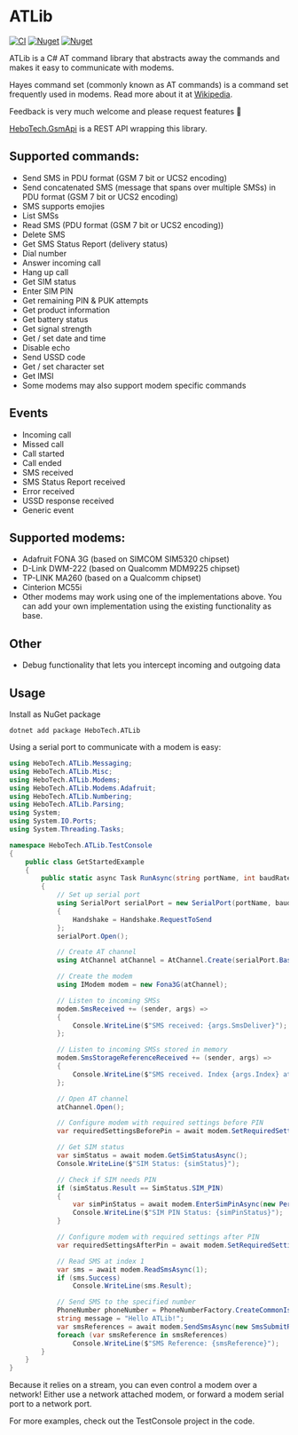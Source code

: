 # ATLib
[![CI](https://github.com/hbjorgo/ATLib/workflows/CI/badge.svg)](https://github.com/hbjorgo/ATLib)
[![Nuget](https://img.shields.io/nuget/v/hebotech.atlib)](https://www.nuget.org/packages/HeboTech.ATLib)
[![Nuget](https://img.shields.io/nuget/dt/HeboTech.ATLib)](https://www.nuget.org/packages/HeboTech.ATLib)

ATLib is a C# AT command library that abstracts away the commands and makes it easy to communicate with modems.

Hayes command set (commonly known as AT commands) is a command set frequently used in modems. Read more about it at [Wikipedia](https://en.wikipedia.org/wiki/Hayes_command_set).

Feedback is very much welcome and please request features 🙂

[HeboTech.GsmApi](https://github.com/hbjorgo/GsmApi) is a REST API wrapping this library.

## Supported commands:
- Send SMS in PDU format (GSM 7 bit or UCS2 encoding)
- Send concatenated SMS (message that spans over multiple SMSs) in PDU format (GSM 7 bit or UCS2 encoding)
- SMS supports emojies
- List SMSs
- Read SMS (PDU format (GSM 7 bit or UCS2 encoding))
- Delete SMS
- Get SMS Status Report (delivery status)
- Dial number
- Answer incoming call
- Hang up call
- Get SIM status
- Enter SIM PIN
- Get remaining PIN & PUK attempts
- Get product information
- Get battery status
- Get signal strength
- Get / set date and time
- Disable echo
- Send USSD code
- Get / set character set
- Get IMSI
- Some modems may also support modem specific commands

## Events
- Incoming call
- Missed call
- Call started
- Call ended
- SMS received
- SMS Status Report received
- Error received
- USSD response received
- Generic event

## Supported modems:
- Adafruit FONA 3G (based on SIMCOM SIM5320 chipset)
- D-Link DWM-222 (based on Qualcomm MDM9225 chipset)
- TP-LINK MA260 (based on a Qualcomm chipset)
- Cinterion MC55i
- Other modems may work using one of the implementations above. You can add your own implementation using the existing functionality as base.

## Other
- Debug functionality that lets you intercept incoming and outgoing data

## Usage
Install as NuGet package
```shell
dotnet add package HeboTech.ATLib
```

Using a serial port to communicate with a modem is easy:
```csharp
using HeboTech.ATLib.Messaging;
using HeboTech.ATLib.Misc;
using HeboTech.ATLib.Modems;
using HeboTech.ATLib.Modems.Adafruit;
using HeboTech.ATLib.Numbering;
using HeboTech.ATLib.Parsing;
using System;
using System.IO.Ports;
using System.Threading.Tasks;

namespace HeboTech.ATLib.TestConsole
{
    public class GetStartedExample
    {
        public static async Task RunAsync(string portName, int baudRate, string pin, string recepientPhoneNumber)
        {
            // Set up serial port
            using SerialPort serialPort = new SerialPort(portName, baudRate, Parity.None, 8, StopBits.One)
            {
                Handshake = Handshake.RequestToSend
            };
            serialPort.Open();

            // Create AT channel
            using AtChannel atChannel = AtChannel.Create(serialPort.BaseStream);

            // Create the modem
            using IModem modem = new Fona3G(atChannel);

            // Listen to incoming SMSs
            modem.SmsReceived += (sender, args) =>
            {
                Console.WriteLine($"SMS received: {args.SmsDeliver}");
            };

            // Listen to incoming SMSs stored in memory
            modem.SmsStorageReferenceReceived += (sender, args) =>
            {
                Console.WriteLine($"SMS received. Index {args.Index} at storage location {args.Storage}");
            };

            // Open AT channel
            atChannel.Open();

            // Configure modem with required settings before PIN
            var requiredSettingsBeforePin = await modem.SetRequiredSettingsBeforePinAsync();

            // Get SIM status
            var simStatus = await modem.GetSimStatusAsync();
            Console.WriteLine($"SIM Status: {simStatus}");

            // Check if SIM needs PIN
            if (simStatus.Result == SimStatus.SIM_PIN)
            {
                var simPinStatus = await modem.EnterSimPinAsync(new PersonalIdentificationNumber(pin));
                Console.WriteLine($"SIM PIN Status: {simPinStatus}");
            }

            // Configure modem with required settings after PIN
            var requiredSettingsAfterPin = await modem.SetRequiredSettingsAfterPinAsync();

            // Read SMS at index 1
            var sms = await modem.ReadSmsAsync(1);
            if (sms.Success)
                Console.WriteLine(sms.Result);

            // Send SMS to the specified number
            PhoneNumber phoneNumber = PhoneNumberFactory.CreateCommonIsdn(recepientPhoneNumber);
            string message = "Hello ATLib!";
            var smsReferences = await modem.SendSmsAsync(new SmsSubmitRequest(phoneNumber, message));
            foreach (var smsReference in smsReferences)
                Console.WriteLine($"SMS Reference: {smsReference}");
        }
    }
}
```
Because it relies on a stream, you can even control a modem over a network! Either use a network attached modem, or forward a modem serial port to a network port.

For more examples, check out the TestConsole project in the code.

